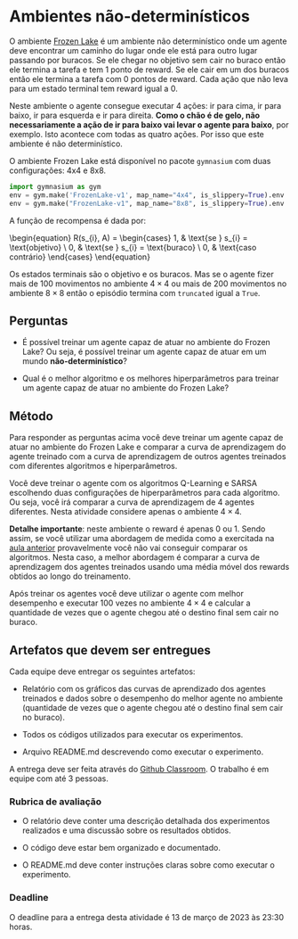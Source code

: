 # Ambientes não-determinísticos
    
O ambiente [Frozen Lake](https://gymnasium.farama.org/environments/toy_text/frozen_lake/) é um ambiente não determinístico onde um agente deve encontrar um caminho do lugar onde ele está para outro lugar passando por buracos. Se ele chegar no objetivo sem cair no buraco então ele termina a tarefa e tem 1 ponto de reward. Se ele cair em um dos buracos então ele termina a tarefa com 0 pontos de reward. Cada ação que não leva para um estado terminal tem reward igual a 0.  

Neste ambiente o agente consegue executar 4 ações: ir para cima, ir para baixo, ir para esquerda e ir para direita. **Como o chão é de gelo, não necessariamente a ação de ir para baixo vai levar o agente para baixo**, por exemplo. Isto acontece com todas as quatro ações. Por isso que este ambiente é não determinístico.

O ambiente Frozen Lake está disponível no pacote `gymnasium` com duas configurações: 4x4 e 8x8. 

```python
import gymnasium as gym
env = gym.make('FrozenLake-v1', map_name="4x4", is_slippery=True).env
env = gym.make("FrozenLake-v1", map_name="8x8", is_slippery=True).env
```

A função de recompensa é dada por: 


\begin{equation}
R(s_{i}, A) = \begin{cases}
    1, & \text{se } s_{i} = \text{objetivo} \\
    0, & \text{se } s_{i} = \text{buraco} \\
    0, & \text{caso contrário}
    \end{cases}
\end{equation}

Os estados terminais são o objetivo e os buracos. Mas se o agente fizer mais de 100 movimentos no ambiente $4 \times 4$ ou mais de 200 movimentos no ambiente $8 \times 8$ então o episódio termina com `truncated` igual a `True`.

## Perguntas

* É possível treinar um agente capaz de atuar no ambiente do Frozen Lake? Ou seja, é possível treinar um agente capaz de atuar em um mundo **não-determinístico**?

* Qual é o melhor algoritmo e os melhores hiperparâmetros para treinar um agente capaz de atuar no ambiente do Frozen Lake?

## Método

Para responder as perguntas acima você deve treinar um agente capaz de atuar no ambiente do Frozen Lake e comparar a curva de aprendizagem do agente treinado com a curva de aprendizagem de outros agentes treinados com diferentes algoritmos e hiperparâmetros. 

Você deve treinar o agente com os algoritmos Q-Learning e SARSA escolhendo duas configurações de hiperparâmetros para cada algoritmo. Ou seja, você irá comparar a curva de aprendizagem de 4 agentes diferentes. Nesta atividade considere apenas o ambiente $4 \times 4$.

**Detalhe importante**: neste ambiente o reward é apenas 0 ou 1. Sendo assim, se você utilizar uma abordagem de medida como a exercitada na [aula anterior](../11_evaluation/index.md#exercício-comparar-q-learning-e-sarsa-no-ambiente-do-cliff-walking) provavelmente você não vai conseguir comparar os algoritmos. Nesta caso, a melhor abordagem é comparar a curva de aprendizagem dos agentes treinados usando uma média móvel dos rewards obtidos ao longo do treinamento.

Após treinar os agentes você deve utilizar o agente com melhor desempenho e executar 100 vezes no ambiente $4 \times 4$ e calcular a quantidade de vezes que o agente chegou até o destino final sem cair no buraco.

## Artefatos que devem ser entregues

Cada equipe deve entregar os seguintes artefatos: 

* Relatório com os gráficos das curvas de aprendizado dos agentes treinados e dados sobre o desempenho do melhor agente no ambiente (quantidade de vezes que o agente chegou até o destino final sem cair no buraco).

* Todos os códigos utilizados para executar os experimentos.

* Arquivo README.md descrevendo como executar o experimento. 

A entrega deve ser feita através do [Github Classroom](https://classroom.github.com/a/inGUJX6C). O trabalho é em equipe com até 3 pessoas.

### Rubrica de avaliação

* O relatório deve conter uma descrição detalhada dos experimentos realizados e uma discussão sobre os resultados obtidos.

* O código deve estar bem organizado e documentado.

* O README.md deve conter instruções claras sobre como executar o experimento.

### Deadline

O deadline para a entrega desta atividade é 13 de março de 2023 às 23:30 horas. 